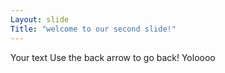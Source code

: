 ```yaml
---
Layout: slide
Title: "welcome to our second slide!"
---
```

Your text
Use the back arrow to go back!
Yoloooo

